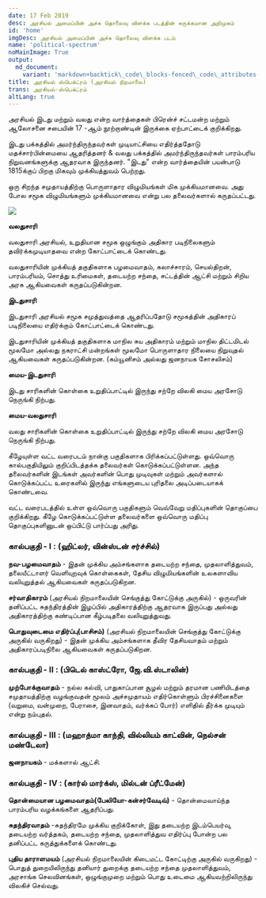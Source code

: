 ```yaml
---
date: 17 Feb 2019
desc: அரசியல் அமைப்பின் அச்சு தொலைவு விளக்க படத்தின் சுருக்கமான அறிமுகம்
id: 'home'
imgDesc: அரசியல் அமைப்பின் அச்சு தொலைவு விளக்க படம்
name: 'political-spectrum'
noMainImage: True
output:
  md_document:
    variant: 'markdown+backtick\_code\_blocks-fenced\_code\_attributes-header\_attributes'
title: அரசியல் ஸ்பெக்ட்ரம் (அரசியல் நிறமாலை)
trans: அரசியல்-ஸ்பெக்ட்ரம்
altLang: true
---
```

<div>
    <adsbygoogle />
</div>
<Adsense
          data-ad-client="ca-pub-3042269102042405"
          data-ad-slot="1234567890"
/>

அரசியல் இடது மற்றும் வலது என்ற வார்த்தைகள் பிரென்ச் சட்டமன்ற மற்றும் ஆலோசனை சபையின் 17 -ஆம் நூற்றாண்டின் இருக்கை ஏற்பாட்டைக் குறிக்கிறது. 

இடது பக்கத்தில் அமர்ந்திருந்தவர்கள் முடியாட்சியை எதிர்த்ததோடு மதச்சார்பின்மையை ஆதரித்தனர் & வலது பக்கத்தில் அமர்ந்திருந்தவர்கள் பாரம்பரிய நிறுவனங்களுக்கு ஆதரவாக இருந்தனர். "இடது" என்ற வார்த்தையின் பயன்பாடு 1815க்குப் பிறகு மிகவும் முக்கியத்துவம் பெற்றது.

ஒரு சிறந்த சமுதாயத்திற்கு பொருளாதார விழுமியங்கள் மிக முக்கியமானவை. அது போல சமூக விழுமியங்களும் முக்கியமானவை என்று பல தலைவர்களால் கருதப்பட்டது. 


![](/politics/political-spectrum/politicalspectrum.svg)

**வலதுசாரி**

வலதுசாரி அரசியல், உறுதியான சமூக ஒழுங்கும் அதிகார படிநிலைகளும் தவிர்க்கமுடியாதவை என்ற கோட்பாட்டைக் கொண்டது.   

வலதுசாரியின் முக்கியத் தகுதிகளாக பழமைவாதம், கலாச்சாரம், செயல்திறன், பாரம்பரியம், சொத்து உரிமைகள், தடையற்ற சந்தை, சட்டத்தின் ஆட்சி மற்றும் சிறிய அரசு ஆகியவைகள் கருதப்படுகின்றன.

**இடதுசாரி**

இடதுசாரி அரசியல் சமூக சமுத்துவத்தை ஆதரிப்பதோடு சமூகத்தின்  அதிகாரப் படிநிலையை எதிர்க்கும் கோட்பாட்டைக் கொண்டது. 

இடதுசாரியின் முக்கியத் தகுதிகளாக மாநில சுய அதிகாரம்  மற்றும் மாநில திட்டமிடல் மூலமோ அல்லது நகராட்சி மன்றங்கள் மூலமோ பொருளாதார நிலையை  நிறுவுதல் ஆகியவைகள் கருதப்படுகின்றன. (கம்யூனிசம் அல்லது ஜனநாயக சோசலிசம்) 

**மைய-இடதுசாரி**

இடது சாரிகளின் கொள்கை உறுதிப்பாட்டில் இருந்து சற்றே விலகி மைய அரசோடு நெருங்கி நிற்பது. 

**மைய-வலதுசாரி**

வலது சாரிகளின் கொள்கை உறுதிப்பாட்டில் இருந்து சற்றே விலகி மைய அரசோடு நெருங்கி நிற்பது. 


கீழேயுள்ள வட்ட வரைபடம் நான்கு பகுதிகளாக பிரிக்கப்பட்டுள்ளது. ஒவ்வொரு கால்பகுதியிலும் குறிப்பிடத்தக்க தலைவர்கள்  கொடுக்கப்பட்டுள்ளன. அந்த தலைவர்களின் இடங்கள் அவர்களின் பொது முடிவுகள் மற்றும் அவர்களால் கொடுக்கப்பட்ட உரைகளில் இருந்து எங்களுடைய புரிதலை அடிப்படையாகக் கொண்டவை. 


வட்ட வரைபடத்தில் உள்ள ஒவ்வொரு பகுதிகளும் வெவ்வேறு மதிப்புகளின் தொகுப்பை குறிக்கிறது. கீழே கொடுக்கப்பட்டுள்ள தலைவர்களை ஒவ்வொரு மதிப்பு தொகுப்புகளினுடன் ஒப்பிட்டு பார்ப்பது அரிது.

### கால்பகுதி - I : (ஹிட்லர், வின்ஸ்டன் சர்ச்சில்)

**நவ-பழமைவாதம்** - இதன் முக்கிய அம்சங்களாக தடையற்ற சந்தை, முதலாளித்துவம், தலையீட்டாளர் வெளியுறவுக் கொள்கைகள், தேசிய விழுமியங்களின் உலகளாவிய வலியுறுத்தல் ஆகியவைகள் கருதப்படுகிறன.

**சர்வாதிகாரம்** (அரசியல் நிறமாலையின் செங்குத்து கோட்டுக்கு அருகில்) - ஒருவரின் தனிப்பட்ட சுதந்திரத்தின் இழப்பில் அதிகாரத்திற்கு ஆதரவாக இருப்பது அல்லது அதிகாரத்திற்கு கண்டிப்பான கீழ்படிதலை வலியுறுத்துவது. 

**பொதுவுடைமை எதிர்ப்பு(பாசிசம்)** (அரசியல் நிறமாலையின் செங்குத்து கோட்டுக்கு அருகில் வருகிறது) - இதன் முக்கிய அம்சங்களாக தீவிர தேசியவாதம் மற்றும் அதிகாரப்படிநிலை ஆகியவைகள் கருதப்படுகிறன.

### கால்பகுதி - II : (பிடெல் காஸ்ட்ரோ, ஜே.வி.ஸ்டாலின்)

**முற்போக்குவாதம்** - நல்ல கல்வி, பாதுகாப்பான சூழல் மற்றும் தரமான பணியிடத்தை சமுதாயத்திற்கு வழங்குவதன் மூலம் அச்சமுதாயம் எதிர்கொள்ளும் பிரச்சினைகளை (வறுமை, வன்முறை, பேராசை, இனவாதம், வர்க்கப் போர்) எளிதில் தீர்க்க முடியும் என்று நம்புதல்.
  
### கால்பகுதி - III : (மஹாத்மா காந்தி, வில்லியம் காட்வின், நெல்சன் மண்டேலா)

**ஜனநாயகம்** - மக்களால் ஆட்சி.

### கால்பகுதி - IV : (கார்ல் மார்க்ஸ், மில்டன் ப்ரீட்மேன்)

**தொன்மையான பழமைவாதம்(பேலியோ-கன்சர்வேடிவ்)** - தொன்மைவாய்ந்த பாரம்பரிய வழக்கங்களை ஆதரிப்பது. 
 
**சுதந்திரவாதம்** -சுதந்திரமே முக்கிய குறிக்கோள், இது தடையற்ற இடம்பெயர்வு, தடையற்ற வர்த்தகம், தடையற்ற சந்தை, முதலாளித்துவ எதிர்ப்பு போன்ற பல தனிப்பட்ட கருத்துக்களைக் கொண்டது.

**புதிய தாராளமயம்** (அரசியல் நிறமாலையின் கிடைமட்ட கோட்டிற்கு அருகில் வருகிறது) - பொதுத் துறையிலிருந்து தனியார் துறைக்கு தடையற்ற சந்தை முதலாளித்துவம், அரசாங்க செலவினங்கள், ஒழுங்குமுறை மற்றும் பொது உடைமை ஆகியவற்றிலிருந்து விலகிச் செல்வது.


